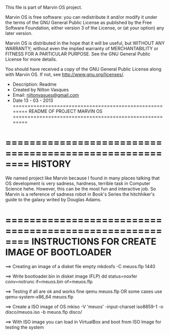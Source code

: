 This file is part of Marvin OS project.
   
Marvin OS is free software: you can redistribute it and/or modify
it under the terms of the GNU General Public License as published by
the Free Software Foundation, either version 3 of the License, or
(at your option) any later version.

Marvin OS is distributed in the hope that it will be useful,
but WITHOUT ANY WARRANTY; without even the implied warranty of
MERCHANTABILITY or FITNESS FOR A PARTICULAR PURPOSE.  See the
GNU General Public License for more details.

You should have received a copy of the GNU General Public License
along with Marvin OS.  If not, see <http://www.gnu.org/licenses/>.

*	Description: Readme 
*	Created by Nilton Vasques
*	Email: niltonvasues@gmail.com
*	Date 13 - 03 - 2013
========================================================
README OF PROJECT MARVIN OS
========================================================


========================================================
HISTORY
========================================================
 We named project like Marvin because I found in many places
 talking that OS development is very sadness, hardness,
 terrible task in Computer Science hehe. 
 However, this can be the most fun and interactive job.
 So Marvin is a reference of sadness robot in Book's Series
 the hitchhiker's guide to the galaxy writed by Douglas Adams.

========================================================
INSTRUCTIONS FOR CREATE IMAGE OF BOOTLOADER
========================================================
==> Creating an image of a disket file empty 
mkdosfs -C meuos.flp 1440

==> Write bootloader.bin in disket image (FLP)
dd status=noxfer conv=notrunc if=meuos.bin of=meuos.flp

==> Testing if all are ok and works fine
qemu meuos.flp OR some cases use qemu-system-x86_64 meuos.flp

==> Create a ISO image of OS
mkiso -V 'meuos' -input-charset iso8859-1 -o disco/meuos.iso -b meuos.flp disco/

==> With ISO image you can load in VirtualBox and boot from ISO Image for testing the system
